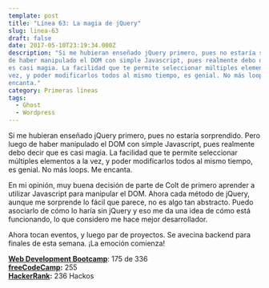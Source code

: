 ```yaml
---
template: post
title: "Línea 63: La magia de jQuery"
slug: linea-63
draft: false
date: 2017-05-10T23:19:34.000Z
description: "Si me hubieran enseñado jQuery primero, pues no estaría sorprendido. Pero luego
de haber manipulado el DOM con simple Javascript, pues realmente debo decir que
es casi magia. La facilidad que te permite seleccionar múltiples elementos a la
vez, y poder modificarlos todos al mismo tiempo, es genial. No más loops. Me
encanta."
category: Primeras líneas
tags:
  - Ghost
  - Wordpress
---
```

Si me hubieran enseñado jQuery primero, pues no estaría sorprendido. Pero luego de haber manipulado el DOM con simple Javascript, pues realmente debo decir que es casi magia. La facilidad que te permite seleccionar múltiples elementos a la vez, y poder modificarlos todos al mismo tiempo, es genial. No más loops. Me encanta.

 En mi opinión, muy buena decisión de parte de Colt de primero aprender a utilizar Javascript para manipular el DOM. Ahora cada método de jQuery, aunque me sorprende lo fácil que parece, no es algo tan abstracto. Puedo asociarlo de cómo lo haría sin jQuery y eso me da una idea de cómo está funcionando, lo que considero me hace mejor desarrollador.

 Ahora tocan eventos, y luego par de proyectos. Se avecina backend para finales de esta semana. ¡La emoción comienza!

 **[Web Development Bootcamp](https://www.udemy.com/the-web-developer-bootcamp/)**: 175 de 336  
 **[freeCodeCamp](https://www.freecodecamp.com/):** 255  
 **[HackerRank](https://www.hackerrank.com/):** 236 Hackos

 